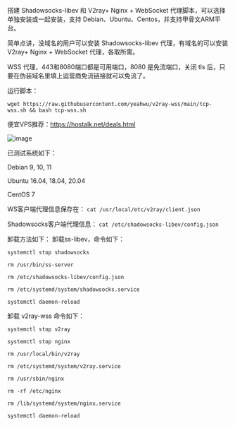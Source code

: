 
搭建 Shadowsocks-libev 和 V2ray+ Nginx + WebSocket 代理脚本，可以选择单独安装或一起安装，支持 Debian、Ubuntu、Centos，并支持甲骨文ARM平台。

简单点讲，没域名的用户可以安装 Shadowsocks-libev 代理，有域名的可以安装 V2ray+ Nginx + WebSocket 代理，各取所需。

WSS 代理，443和8080端口都是可用端口，8080 是免流端口，关闭 tls 后，只要在伪装域名里填上运营商免流链接就可以免流了。

运行脚本：

```
wget https://raw.githubusercontent.com/yeahwu/v2ray-wss/main/tcp-wss.sh && bash tcp-wss.sh
```

便宜VPS推荐：https://hostalk.net/deals.html

![image](https://user-images.githubusercontent.com/13328328/127747290-d6485b45-f84f-44da-ad32-6d374f21d35f.JPG)

已测试系统如下：

Debian 9, 10, 11

Ubuntu 16.04, 18.04, 20.04

CentOS 7

WS客户端代理信息保存在：
`cat /usr/local/etc/v2ray/client.json`

Shadowsocks客户端代理信息：
`cat /etc/shadowsocks-libev/config.json`

卸载方法如下：
卸载ss-libev，命令如下：

`systemctl stop shadowsocks`

`rm /usr/bin/ss-server`

`rm /etc/shadowsocks-libev/config.json`

`rm /etc/systemd/system/shadowsocks.service`

`systemctl daemon-reload`


卸载 v2ray-wss 命令如下：

`systemctl stop v2ray`

`systemctl stop nginx`

`rm /usr/local/bin/v2ray`

`rm /etc/systemd/system/v2ray.service`

`rm /usr/sbin/nginx`

`rm -rf /etc/nginx`

`rm /lib/systemd/system/nginx.service`

`systemctl daemon-reload`

